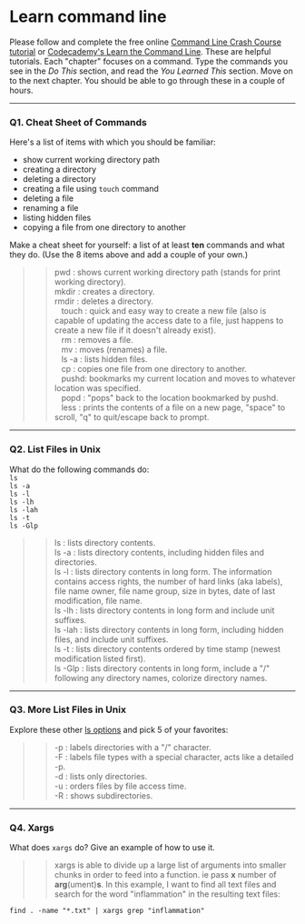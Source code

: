 # Learn command line

Please follow and complete the free online [Command Line Crash Course
tutorial](https://web.archive.org/web/20160708171659/http://cli.learncodethehardway.org/book/) or [Codecademy's Learn the Command Line](https://www.codecademy.com/learn/learn-the-command-line). These are helpful tutorials. Each "chapter" focuses on a command. Type the commands you see in the _Do This_ section, and read the _You Learned This_ section. Move on to the next chapter. You should be able to go through these in a couple of hours.

---

### Q1.  Cheat Sheet of Commands  

Here's a list of items with which you should be familiar:  
* show current working directory path
* creating a directory
* deleting a directory
* creating a file using `touch` command
* deleting a file
* renaming a file
* listing hidden files
* copying a file from one directory to another

Make a cheat sheet for yourself: a list of at least **ten** commands and what they do.  (Use the 8 items above and add a couple of your own.)  

> > pwd : shows current working directory path (stands for print working directory).  
    mkdir : creates a directory.  
    rmdir : deletes a directory.   
    touch : quick and easy way to create a new file (also is capable of updating the access date to a file, just happens to create a new file if it doesn't already exist).   
    rm : removes a file.   
    mv : moves (renames) a file.   
    ls -a : lists hidden files.   
    cp : copies one file from one directory to another.   
    pushd: bookmarks my current location and moves to whatever location was specified.   
    popd : "pops" back to the location bookmarked by pushd.   
    less : prints the contents of a file on a new page, "space" to scroll, "q" to quit/escape back to prompt.   

---

### Q2.  List Files in Unix   

What do the following commands do:  
`ls`  
`ls -a`  
`ls -l`  
`ls -lh`  
`ls -lah`  
`ls -t`  
`ls -Glp`  

> > ls : lists directory contents.  
ls -a : lists directory contents, including hidden files and directories.  
ls -l : lists directory contents in long form. The information contains access rights, the number of hard links (aka labels), file name owner, file name group, size in bytes, date of last modification, file name.  
ls -lh : lists directory contents in long form and include unit suffixes.  
ls -lah : lists directory contents in long form, including hidden files, and include unit suffixes.  
ls -t : lists directory contents ordered by time stamp (newest modification listed first).  
ls -Glp : lists directory contents in long form, include a "/" following any directory names, colorize directory names.  

---

### Q3.  More List Files in Unix  

Explore these other [ls options](http://www.techonthenet.com/unix/basic/ls.php) and pick 5 of your favorites:

> > -p : labels directories with a "/" character.  
-F : labels file types with a special character, acts like a detailed -p.  
-d : lists only directories.  
-u : orders files by file access time.  
-R : shows subdirectories.

---

### Q4.  Xargs   

What does `xargs` do? Give an example of how to use it.

> > xargs is able to divide up a large list of arguments into smaller chunks in order to feed into a function. ie pass **x** number of **arg**(ument)**s**. In this example, I want to find all text files and search for the word "inflammation" in the resulting text files:  
```unix
find . -name "*.txt" | xargs grep "inflammation" 

 

